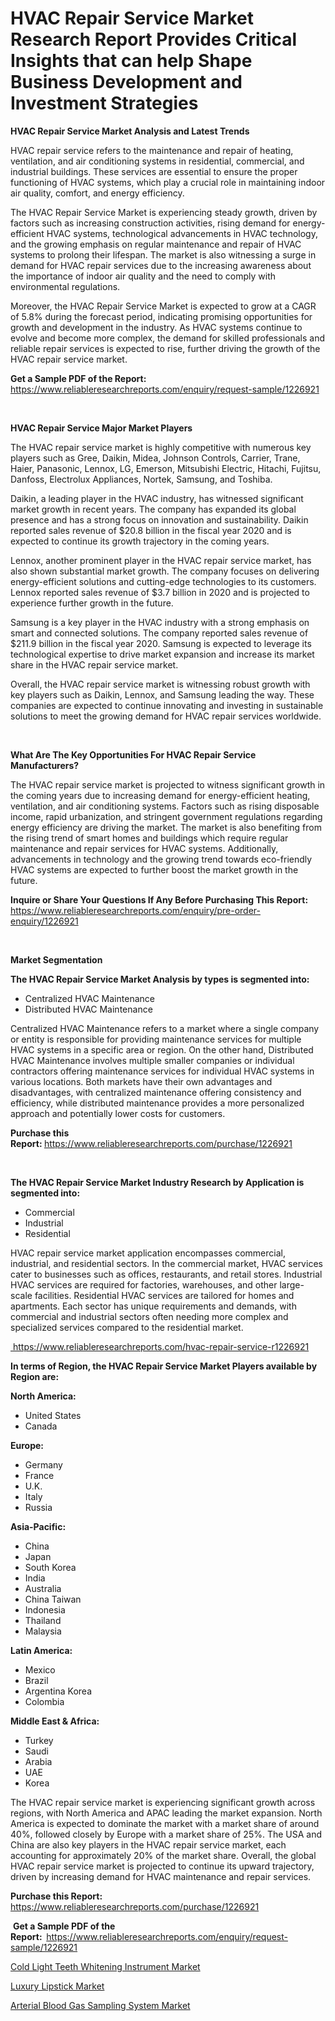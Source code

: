 <p><h1>HVAC Repair Service Market Research Report Provides Critical Insights that can help Shape Business Development and Investment Strategies</h1></p><p><strong>HVAC Repair Service Market Analysis and Latest Trends</strong></p>
<p><p>HVAC repair service refers to the maintenance and repair of heating, ventilation, and air conditioning systems in residential, commercial, and industrial buildings. These services are essential to ensure the proper functioning of HVAC systems, which play a crucial role in maintaining indoor air quality, comfort, and energy efficiency.</p><p>The HVAC Repair Service Market is experiencing steady growth, driven by factors such as increasing construction activities, rising demand for energy-efficient HVAC systems, technological advancements in HVAC technology, and the growing emphasis on regular maintenance and repair of HVAC systems to prolong their lifespan. The market is also witnessing a surge in demand for HVAC repair services due to the increasing awareness about the importance of indoor air quality and the need to comply with environmental regulations.</p><p>Moreover, the HVAC Repair Service Market is expected to grow at a CAGR of 5.8% during the forecast period, indicating promising opportunities for growth and development in the industry. As HVAC systems continue to evolve and become more complex, the demand for skilled professionals and reliable repair services is expected to rise, further driving the growth of the HVAC repair service market.</p></p>
<p><strong>Get a Sample PDF of the Report:&nbsp;</strong> <a href="https://www.reliableresearchreports.com/enquiry/request-sample/1226921">https://www.reliableresearchreports.com/enquiry/request-sample/1226921</a></p>
<p>&nbsp;</p>
<p><strong>HVAC Repair Service Major Market Players</strong></p>
<p><p>The HVAC repair service market is highly competitive with numerous key players such as Gree, Daikin, Midea, Johnson Controls, Carrier, Trane, Haier, Panasonic, Lennox, LG, Emerson, Mitsubishi Electric, Hitachi, Fujitsu, Danfoss, Electrolux Appliances, Nortek, Samsung, and Toshiba.</p><p>Daikin, a leading player in the HVAC industry, has witnessed significant market growth in recent years. The company has expanded its global presence and has a strong focus on innovation and sustainability. Daikin reported sales revenue of $20.8 billion in the fiscal year 2020 and is expected to continue its growth trajectory in the coming years.</p><p>Lennox, another prominent player in the HVAC repair service market, has also shown substantial market growth. The company focuses on delivering energy-efficient solutions and cutting-edge technologies to its customers. Lennox reported sales revenue of $3.7 billion in 2020 and is projected to experience further growth in the future.</p><p>Samsung is a key player in the HVAC industry with a strong emphasis on smart and connected solutions. The company reported sales revenue of $211.9 billion in the fiscal year 2020. Samsung is expected to leverage its technological expertise to drive market expansion and increase its market share in the HVAC repair service market.</p><p>Overall, the HVAC repair service market is witnessing robust growth with key players such as Daikin, Lennox, and Samsung leading the way. These companies are expected to continue innovating and investing in sustainable solutions to meet the growing demand for HVAC repair services worldwide.</p></p>
<p>&nbsp;</p>
<p><strong>What Are The Key Opportunities For HVAC Repair Service Manufacturers?</strong></p>
<p><p>The HVAC repair service market is projected to witness significant growth in the coming years due to increasing demand for energy-efficient heating, ventilation, and air conditioning systems. Factors such as rising disposable income, rapid urbanization, and stringent government regulations regarding energy efficiency are driving the market. The market is also benefiting from the rising trend of smart homes and buildings which require regular maintenance and repair services for HVAC systems. Additionally, advancements in technology and the growing trend towards eco-friendly HVAC systems are expected to further boost the market growth in the future.</p></p>
<p><strong>Inquire or Share Your Questions If Any Before Purchasing This Report:</strong> <a href="https://www.reliableresearchreports.com/enquiry/pre-order-enquiry/1226921">https://www.reliableresearchreports.com/enquiry/pre-order-enquiry/1226921</a></p>
<p>&nbsp;</p>
<p><strong>Market Segmentation</strong></p>
<p><strong>The HVAC Repair Service Market Analysis by types is segmented into:</strong></p>
<p><ul><li>Centralized HVAC Maintenance</li><li>Distributed HVAC Maintenance</li></ul></p>
<p><p>Centralized HVAC Maintenance refers to a market where a single company or entity is responsible for providing maintenance services for multiple HVAC systems in a specific area or region. On the other hand, Distributed HVAC Maintenance involves multiple smaller companies or individual contractors offering maintenance services for individual HVAC systems in various locations. Both markets have their own advantages and disadvantages, with centralized maintenance offering consistency and efficiency, while distributed maintenance provides a more personalized approach and potentially lower costs for customers.</p></p>
<p><strong>Purchase this Report:&nbsp;</strong><a href="https://www.reliableresearchreports.com/purchase/1226921">https://www.reliableresearchreports.com/purchase/1226921</a></p>
<p>&nbsp;</p>
<p><strong>The HVAC Repair Service Market Industry Research by Application is segmented into:</strong></p>
<p><ul><li>Commercial</li><li>Industrial</li><li>Residential</li></ul></p>
<p><p>HVAC repair service market application encompasses commercial, industrial, and residential sectors. In the commercial market, HVAC services cater to businesses such as offices, restaurants, and retail stores. Industrial HVAC services are required for factories, warehouses, and other large-scale facilities. Residential HVAC services are tailored for homes and apartments. Each sector has unique requirements and demands, with commercial and industrial sectors often needing more complex and specialized services compared to the residential market.</p></p>
<p><a href="https://www.reliableresearchreports.com/hvac-repair-service-r1226921">&nbsp;https://www.reliableresearchreports.com/hvac-repair-service-r1226921</a></p>
<p><strong>In terms of Region, the HVAC Repair Service Market Players available by Region are:</strong></p>
<p>
    <p> <strong> North America: </strong>
        <ul>
            <li>United States</li>
            <li>Canada</li>
        </ul>
        </p> 
    <p> <strong> Europe: </strong>
        <ul>
            <li>Germany</li>
            <li>France</li>
            <li>U.K.</li>
            <li>Italy</li>
            <li>Russia</li>
        </ul>
        </p> 
    <p> <strong> Asia-Pacific: </strong>
        <ul>
            <li>China</li>
            <li>Japan</li>
            <li>South Korea</li>
            <li>India</li>
            <li>Australia</li>
            <li>China Taiwan</li>
            <li>Indonesia</li>
            <li>Thailand</li>
            <li>Malaysia</li>
        </ul>
        </p> 
    <p> <strong> Latin America: </strong>
        <ul>
            <li>Mexico</li>
            <li>Brazil</li>
            <li>Argentina Korea</li>
            <li>Colombia</li>
        </ul>
        </p> 
    <p> <strong> Middle East & Africa: </strong>
        <ul>
            <li>Turkey</li>
            <li>Saudi</li>
            <li>Arabia</li>
            <li>UAE</li>
            <li>Korea</li>
        </ul>
    </p>
    </p>
<p><p>The HVAC repair service market is experiencing significant growth across regions, with North America and APAC leading the market expansion. North America is expected to dominate the market with a market share of around 40%, followed closely by Europe with a market share of 25%. The USA and China are also key players in the HVAC repair service market, each accounting for approximately 20% of the market share. Overall, the global HVAC repair service market is projected to continue its upward trajectory, driven by increasing demand for HVAC maintenance and repair services.</p></p>
<p><strong>Purchase this Report: </strong><a href="https://www.reliableresearchreports.com/purchase/1226921">https://www.reliableresearchreports.com/purchase/1226921</a></p>
<p>&nbsp;<strong>Get a Sample PDF of the Report:&nbsp;&nbsp;</strong><a href="https://www.reliableresearchreports.com/enquiry/request-sample/1226921">https://www.reliableresearchreports.com/enquiry/request-sample/1226921</a></p>
<p><strong></strong></p>
<p><p><a href="https://www.linkedin.com/pulse/analyzing-cold-light-teeth-whitening-instrument-market-cz1re?trackingId=BXfomHpaAaNFXLMKMxgllg%3D%3D">Cold Light Teeth Whitening Instrument Market</a></p><p><a href="https://www.linkedin.com/pulse/analyzing-luxury-lipstick-market-global-industry-perspective-rglye?trackingId=6SR%2FdEA8g5uZd6kEa684Qw%3D%3D">Luxury Lipstick Market</a></p><p><a href="https://www.linkedin.com/pulse/decoding-arterial-blood-gas-sampling-system-market-metrics-b3o8e?trackingId=la0CM0VZyjlACnr%2FzrBmiw%3D%3D">Arterial Blood Gas Sampling System Market</a></p></p>